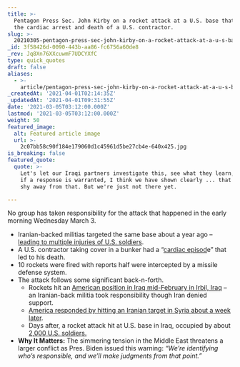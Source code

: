 ```yaml
---
title: >-
  Pentagon Press Sec. John Kirby on a rocket attack at a U.S. base that led to
  the cardiac arrest and death of a U.S. contractor.
slug: >-
  20210305-pentagon-press-sec-john-kirby-on-a-rocket-attack-at-a-u-s-base-that-led-to-the-cardiac
_id: 3f58426d-0090-443b-aa86-fc6756a60de8
_rev: Jq8Xn76XXcuwmF7UDCYXfC
type: quick_quotes
draft: false
aliases:
  - >-
    article/pentagon-press-sec-john-kirby-on-a-rocket-attack-at-a-u-s-base-that-led-to-the-cardiac-arrest-and-death-of-a-u-s-contractor/
_createdAt: '2021-04-01T02:14:35Z'
_updatedAt: '2021-04-01T09:31:55Z'
date: '2021-03-05T03:12:00.000Z'
lastmod: '2021-03-05T03:12:00.000Z'
weight: 50
featured_image:
  alt: Featured article image
  url: >-
    2c07bb58c90f184e179060d1c45961d5be27cb4e-640x425.jpg
is_breaking: false
featured_quote:
  quote: >-
    Let's let our Iraqi partners investigate this, see what they learn, and then
    if a response is warranted, I think we have shown clearly ... that we won't
    shy away from that. But we're just not there yet.

---
```

No group has taken responsibility for the attack that happened in the early morning Wednesday March 3.

* Iranian-backed militias targeted the same base about a year ago – [leading to multiple injuries of U.S. soldiers](https://www.stripes.com/news/us/64-us-troops-suffered-traumatic-brain-injuries-from-iranian-missile-attack-as-casualty-total-continues-to-balloon-1.616914).
* A U.S. contractor taking cover in a bunker had a “[cardiac episod](https://www.defense.gov/Explore/News/Article/Article/2523044/any-response-to-early-morning-rocket-attack-will-wait-on-investigation/)e” that led to his death.
* 10 rockets were fired with reports half were intercepted by a missile defense system.
* The attack follows some significant back-n-forth.
  * Rockets hit an [American position in Iraq mid-February in Irbil, Ira](https://www.stripes.com/news/us/64-us-troops-suffered-traumatic-brain-injuries-from-iranian-missile-attack-as-casualty-total-continues-to-balloon-1.616914)[q](https://www.stripes.com/news/us/64-us-troops-suffered-traumatic-brain-injuries-from-iranian-missile-attack-as-casualty-total-continues-to-balloon-1.616914) – an Iranian-back militia took responsibility though Iran denied support.
  * [America responded by hitting an Iranian target in Syria about a week later](https://smarthernews.com/article/defense-secretary-lloyd-austin-on-the-u-s-bombing-a-target-in-syria-allegedly-used-by-iranian-back-militias-who-attacked-american-targets-last-week/).
  * Days after, a rocket attack hit at U.S. base in Iraq, occupied by about [2,000 U.S. soldiers.](https://www.cbsnews.com/news/rockets-strike-al-asad-airbase-iraq-hosting-us-troops/)
* **Why It Matters:** The simmering tension in the Middle East threatens a larger conflict as Pres. Biden issued this warning: _“We’re identifying who’s responsible, and we’ll make judgments from that point.”_